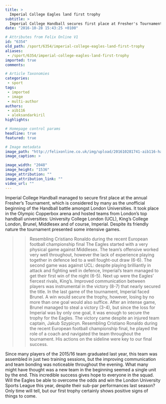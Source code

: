 ```yaml
---
title: >
  Imperial College Eagles land first trophy
subtitle: >
  Imperial College Handball secures first place at Fresher's Tournament
date: "2016-10-28 15:43:25 +0100"

# Attributes from Felix Online V1
id: "6354"
old_path: /sport/6354/imperial-college-eagles-land-first-trophy
aliases:
 - /sport/6354/imperial-college-eagles-land-first-trophy
imported: true
comments:

# Article Taxonomies
categories:
 - sport
tags:
 - imported
 - image
 - multi-author
authors:
 - aib116
 - aleksandarkiril
highlights:

# Homepage control params
headline: true
featured: true

# Image metadata
image_path: "http://felixonline.co.uk/img/upload/201610281741-aib116-handball.jpg"
image_caption: >

image_width: "2048"
image_height: "1536"
image_attribution: ""
image_attribution_link: ""
video_url: ""
---
```


Imperial College Handball managed to secure first place at the annual Fresher’s Tournament, which is considered by many as the unofficial beginning of the Handball battle amongst London Universities. It took place in the Olympic Copperbox arena and hosted teams from London’s top handball universities: University College London (UCL), King’s College London, Brunel, Middlesex and of course, Imperial. Despite its friendly nature the tournament presented some intensive games.
> > Resembling     Cristiano Ronaldo during the recent European football championship final
The Eagles started with a very physical game against Middlesex. The team’s offensive worked very well throughout, however the lack of experience playing together in defence led to a well fought-out draw (6-6). The second game was against UCL: despite playing brilliantly in attack and fighting well in defence, Imperial’s team managed to get their first win of the night (6-5). Next up were the Eagles’ fiercest rivals, King’s. Improved communication between players was instrumental in the victory (8-7) that nearly secured the title. In the last game of the tournament, Imperial faced Brunel. A win would secure the trophy, however, losing by no more than one goal  would also suffice. After an intense game, Brunel  managed to steal a victory (3-4), but since the loss for Imperial was by only one goal, it was enough to secure the trophy for the Eagles. The victory came despite an injured team captain, Jakub Szypicyn. Resembling Cristiano Ronaldo during the recent European football championship final, he played the role of a coach and navigated the team throughout the tournament. His actions on the sideline were key to our final success.

Since many players of the 2015/16 team graduated last year, this team was assembled in just two training sessions, but the improving communication and team bonding was noticeable throughout the evening. What many might have thought was a new team in the beginning seemed a single unit by the end.                                          This incredible success gives hope to everyone in the squad. Will the Eagles be able to overcome the odds and win the London University Sports League this year, despite their sub-par performances last season? Only time will tell, but our first trophy certainly shows positive signs of things to come.
